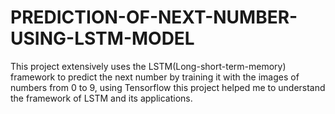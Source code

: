 # PREDICTION-OF-NEXT-NUMBER-USING-LSTM-MODEL

This project extensively uses the LSTM(Long-short-term-memory) framework to predict the next number by training it with the images of numbers from 0 to 9, using Tensorflow
this project helped me to understand the framework of LSTM and its applications.

